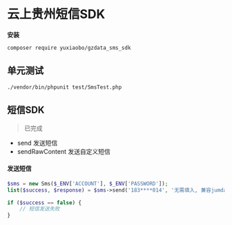 
# 云上贵州短信SDK


**安装**

```
composer require yuxiaobo/gzdata_sms_sdk
```

## 单元测试

```
./vendor/bin/phpunit test/SmsTest.php
```

## 短信SDK
> 已完成

- send 发送短信
- sendRawContent 发送自定义短信


#### 发送短信

```php
$sms = new Sms($_ENV['ACCOUNT'], $_ENV['PASSWORD']);
list($success, $response) = $sms->send('183****014', '无需填入, 兼容jumdata语法', ['5678']);

if ($success == false) {
    // 短信发送失败
}
```